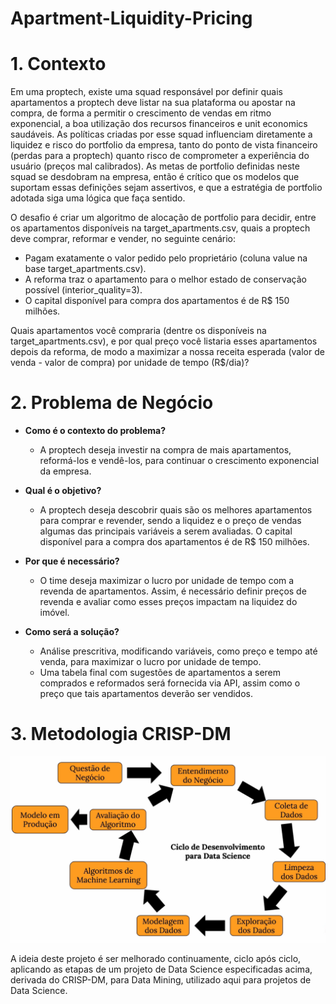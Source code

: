 # Apartment-Liquidity-Pricing

# 1. Contexto

Em uma proptech, existe uma squad responsável por definir quais apartamentos a proptech deve listar na sua plataforma ou apostar na compra, de forma a permitir o crescimento de vendas em ritmo exponencial, a boa utilização dos recursos financeiros e unit economics saudáveis. As políticas criadas por esse squad influenciam diretamente a liquidez e risco do portfolio da empresa, tanto do ponto de vista financeiro (perdas para a proptech) quanto risco de comprometer a experiência do usuário (preços mal calibrados). As metas de portfolio definidas neste squad se desdobram na empresa, então é crítico que os modelos que suportam essas definições sejam assertivos, e que a estratégia de portfolio adotada siga uma lógica que faça sentido.

O desafio é criar um algoritmo de alocação de portfolio para decidir, entre os apartamentos disponíveis na target_apartments.csv, quais a proptech deve comprar, reformar e vender, no seguinte cenário:

* Pagam exatamente o valor pedido pelo proprietário (coluna value na base target_apartments.csv).
* A reforma traz o apartamento para o melhor estado de conservação possível (interior_quality=3).
* O capital disponível para compra dos apartamentos é de R$ 150 milhões.

Quais apartamentos você compraria (dentre os disponíveis na target_apartments.csv), e por qual preço você listaria esses apartamentos depois da reforma, de modo a maximizar a nossa receita esperada (valor de venda - valor de compra) por unidade de tempo (R$/dia)?

# 2. Problema de Negócio

* **Como é o contexto do problema?**

    * A proptech deseja investir na compra de mais apartamentos, reformá-los e vendê-los, para continuar o crescimento exponencial da empresa.
    
* **Qual é o objetivo?**
    
    * A proptech deseja descobrir quais são os melhores apartamentos para comprar e revender, sendo a liquidez e o preço de vendas algumas das principais variáveis a serem avaliadas. O capital disponível para a compra dos apartamentos é de R$ 150 milhões.
    
* **Por que é necessário?**

    * O time deseja maximizar o lucro por unidade de tempo com a revenda de apartamentos. Assim, é necessário definir preços de revenda e avaliar como esses preços impactam na liquidez do imóvel.
    
* **Como será a solução?**
    
    * Análise prescritiva, modificando variáveis, como preço e tempo até venda, para maximizar o lucro por unidade de tempo.
    * Uma tabela final com sugestões de apartamentos a serem comprados e reformados será fornecida via API, assim como o preço que tais apartamentos deverão ser vendidos.
    
# 3. Metodologia CRISP-DM

![](img/ciclo_crisp.png)

A ideia deste projeto é ser melhorado continuamente, ciclo após ciclo, aplicando as etapas de um projeto de Data Science especificadas acima, derivada do CRISP-DM, para Data Mining, utilizado aqui para projetos de Data Science.
